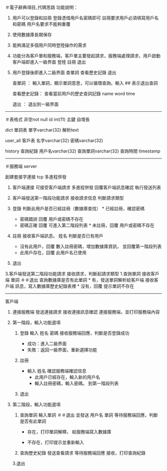 ＃電子辭典項目_代碼思路
功能說明：
1. 用戶可以登錄和註冊
   登錄憑借用戶名密碼即可
   註冊要求用戶必須填寫用戶名和密碼
   用戶名要求不能夠重覆

2. 使用數據庫長期保存

3. 能夠滿足多個用戶同時登陸操作的需求

4. 功能分為客戶單和服務端，客戶單主要發起請求，服務端處理請求，用戶啟動客戶端即進入一級界面
     登陸   註冊   退出
	 
5. 用戶登錄後即進入二級界面
     查單詞   查看歷史記錄   退出

     查單詞 ： 輸入單詞，顯示單詞意思，可以循環查詢。輸入 ## 表示退出查詞

     查看歷史記錄： 查看當前用戶的歷史查詞記錄
        name     word    time
      
     退出 ： 退出到一級界面
-------------------------------------------------- -----------------------------------
＃表格式
   非空not null
   id int(11) 主鍵 自增長
   
   dict 單詞表 
   單字varchar(32) 解析text
   
   user_all 客戶表
   名字varchar(32) 密碼varchar(32)
   
   history 查詢紀錄
   用戶名varchar(32) 查詢單詞varchar(32) 查詢時間  timestamp
-------------------------------------------------- ---------------------------
＃服務端  server

創建套接字連接 tcp 多進程併發

1. 客戶端連接
可接受客戶端請求 多進程併發
回覆客戶端訊息確認
執行發送列表

2. 客戶端發送第一階段功能請求
接收請求信息 判斷請求類型
  1. 登錄
  判斷此用戶是否已經註冊（數據庫查找） 
  	* 已經註冊，確認密碼
  	 	* 密碼錯誤 回覆 用戶或密碼不存在
  	 	* 密碼正確 回覆 可進入第二階段列表
  	* 未註冊，回覆 用戶或密碼不存在

  2. 註冊
  	接收客戶端訊息。 姓名 
  判斷是否已有用戶
  		* 沒有此用戶，回覆 數入註冊密碼，增加數據庫資訊，
  			並回覆第一階段列表
		* 此用戶存在，回覆 此用戶名已使用

  3. 退出

3.客戶端發送第二階段功能請求
	接收請求，判斷起請求類型
	1.查詢單詞
		接收客戶端 單詞 ＃＃退出
		查詢數據庫是否有此單詞
			* 有，發送單詞解析給客戶端
				接收客戶端 訊息，寫入數據庫歷史紀錄表裡
			* 沒有，回覆 提示單詞不存在

--------------------------------------------------------------------------
客戶端

1. 連接服務端
發送連接請求
接收連接訊息確認
連接服務端，並打印服務端內容

2. 第一階段，輸入功能選項
	1. 登錄 
		輸入 姓名 密碼
		接收服務端回應，判斷是否登錄成功
		* 成功：進入二級界面
		* 失敗：返回一級界面，重新選擇功能
	2. 註冊
		* 輸入 姓名
		確認服務端確認信息
			* 此用戶已經存在，輸入新的用戶名
			* 輸入註冊密碼，輸入密碼。
		到第一階段列表

	3. 退出

3. 第二階段，輸入功能選項
	1. 查詢單詞
		輸入單詞 ＃＃退出
		並發送 用戶名 單詞 
		等待服務端回應，判斷是否有此單詞
		* 存在，打印單詞解釋，
			給服務端寫入數據庫

		* 不存在，打印提示並重新輸入

	2. 查詢歷史紀錄
		發送查看請求
		等待服務端回應
		接收，打印查詢紀錄

	3.退出

